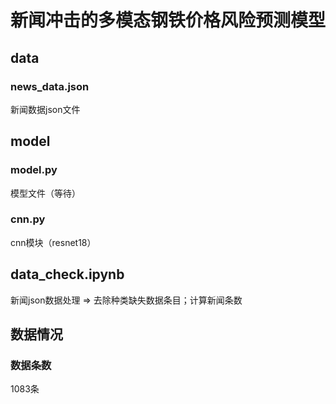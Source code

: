 # 新闻冲击的多模态钢铁价格风险预测模型
## data
### news_data.json 
新闻数据json文件
## model
### model.py 
模型文件（等待）
### cnn.py
cnn模块（resnet18）
## data_check.ipynb 
新闻json数据处理 => 去除种类缺失数据条目；计算新闻条数
## 数据情况
### 数据条数
1083条
